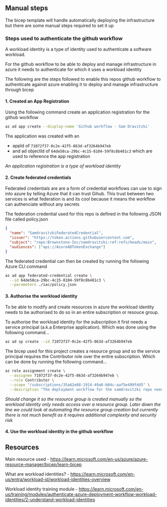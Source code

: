 ## Manual steps

The bicep template will handle automatically deploying the infrastructure but there are some manual steps required to set it up

### Steps used to authenticate the github workflow

A workload identity is a type of identity used to authenticate a software workload.

For the github workflow to be able to deploy and manage infrastructure in azure it needs to authenticate for which it uses a workload identity

The following are the steps followed to enable this repos github workflow to authenticate against azure enabling it to deploy and manage infrastructure through bicep

#### 1. Created an App Registration

Using the following command create an application registration for the github workflow

```bash
az ad app create --display-name 'Github workflow - Sam Dravitzki'
```

The application was created with an 
- appId of `71072f37-0c2e-42f5-863d-af3264b947eb`
- and ad objectId of `64de58ca-29bc-4c15-8104-59f8c8b481c3`
which are used to reference the app registration

_An application registration is a type of workload identity_

#### 2. Create federated credentials

Federated credentials are are a form of credential workflows can use to sign into azure by telling Azure that it can trust Gihub. This trust between two services is what federation is and its cool because it means the workflow can authenciate without any secrets

The federation credential used for this repo is defined in the following JSON file called policy.json

```json
{
  "name": "SamdravitzkiFederatedCredential",
  "issuer": "https://token.actions.githubusercontent.com",
  "subject": "repo:Brownstone-Inc/samdravitzki:ref:refs/heads/main",
  "audiences": ["api://AzureADTokenExchange"]
}
```

The federated credential can then be created by running the following Azure CLI command

```bash
az ad app federated-credential create \
  --id 64de58ca-29bc-4c15-8104-59f8c8b481c3 \
  --parameters ./iac/policy.json
```

#### 3. Authorise the workload identity

To be able to modify and create resources in azure the workload identity needs to be authorised to do so in an entire subscription or resouce group.

To authorise the workload identity for the subscription it first needs a service principal (a.k.a Enterprise application). Which was done using the following command...

```bash
az ad sp create --id 71072f37-0c2e-42f5-863d-af3264b947eb
```

The bicep used for this project creates a resource group and so the service principal requires the Contributor role over the entire subscription. Which can be done by running the following command...

```bash
az role assignment create \
  --assignee 71072f37-0c2e-42f5-863d-af3264b947eb \
  --role Contributor \
  --scope "/subscriptions/35a62e88-1914-49a8-b04c-aaf5e499fdd5" \
  --description "The deployment workflow for the samdravitzki repo needs to be able to create resources and resource groups within the subscription"
```

_Should change it so the resource group is created manually so the workload identity only needs access over a resource group. Later down the line we could look at automating the resource group creation but currently there is not much benefit as it requires additional complexity and security risk_

#### 4. Use the workload identity in the github workflow


## Resources

Main resource used - https://learn.microsoft.com/en-us/azure/azure-resource-manager/bicep/learn-bicep

What are workload identities? - https://learn.microsoft.com/en-us/entra/workload-id/workload-identities-overview

Workload identity training module - https://learn.microsoft.com/en-us/training/modules/authenticate-azure-deployment-workflow-workload-identities/2-understand-workload-identities

